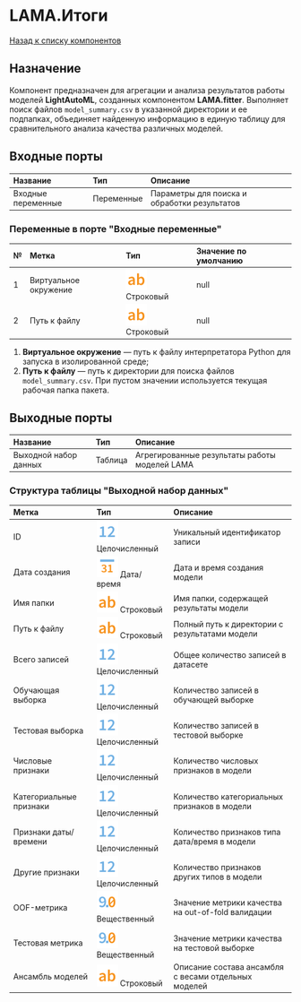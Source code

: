 # LAMA.Итоги

[Назад к списку компонентов](../README.md)

## Назначение

Компонент предназначен для агрегации и анализа результатов работы моделей **LightAutoML**, созданных компонентом **LAMA.fitter**. Выполняет поиск файлов `model_summary.csv` в указанной директории и ее подпапках, объединяет найденную информацию в единую таблицу для сравнительного анализа качества различных моделей.

## Входные порты

| Название            | Тип        | Описание                                        |
|:--------------------|:-----------|:------------------------------------------------|
| Входные переменные  | Переменные | Параметры для поиска и обработки результатов    |

### Переменные в порте "Входные переменные"

| №  | Метка                    | Тип                               | Значение по умолчанию  |
|:---|:-------------------------|:----------------------------------|:-----------------------|
| 1  | Виртуальное окружение    | ![](./img/string.svg) Строковый   |null                    |
| 2  | Путь к файлу             | ![](./img/string.svg) Строковый   |null                    |

1. **Виртуальное окружение** — путь к файлу интерпретатора Python для запуска в изолированной среде;
2. **Путь к файлу** — путь к директории для поиска файлов `model_summary.csv`. При пустом значении используется текущая рабочая папка пакета.

## Выходные порты

| Название              | Тип        | Описание                                         |
|:----------------------|:-----------|:-------------------------------------------------|
| Выходной набор данных | Таблица    | Агрегированные результаты работы моделей LAMA    |


### Структура таблицы "Выходной набор данных"

| Метка                        | Тип                               | Описание                                                    |
|:----------------------------|:----------------------------------|:------------------------------------------------------------|
| ID                          | ![](./img/integer.svg) Целочисленный | Уникальный идентификатор записи                              |
| Дата создания               | ![](./img/datetime.svg) Дата/время   | Дата и время создания модели                                 |
| Имя папки                   | ![](./img/string.svg) Строковый      | Имя папки, содержащей результаты модели                      |
| Путь к файлу                | ![](./img/string.svg) Строковый      | Полный путь к директории с результатами модели               |
| Всего записей               | ![](./img/integer.svg) Целочисленный | Общее количество записей в датасете                          |
| Обучающая выборка           | ![](./img/integer.svg) Целочисленный | Количество записей в обучающей выборке                       |
| Тестовая выборка            | ![](./img/integer.svg) Целочисленный | Количество записей в тестовой выборке                        |
| Числовые признаки           | ![](./img/integer.svg) Целочисленный | Количество числовых признаков в модели                       |
| Категориальные признаки     | ![](./img/integer.svg) Целочисленный | Количество категориальных признаков в модели                 |
| Признаки даты/времени       | ![](./img/integer.svg) Целочисленный | Количество признаков типа дата/время в модели                |
| Другие признаки             | ![](./img/integer.svg) Целочисленный | Количество признаков других типов в модели                   |
| OOF-метрика                 | ![](./img/realnumber.svg) Вещественный    | Значение метрики качества на out-of-fold валидации           |
| Тестовая метрика            | ![](./img/realnumber.svg) Вещественный    | Значение метрики качества на тестовой выборке                |
| Ансамбль моделей            | ![](./img/string.svg) Строковый      | Описание состава ансамбля с весами отдельных моделей         |